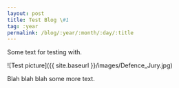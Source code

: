 ```yaml
---
layout: post
title: Test Blog \#1
tag: :year
permalink: /blog/:year/:month/:day/:title
---
```


Some text for testing with.

![Test picture]({{ site.baseurl }}/images/Defence_Jury.jpg)

Blah blah blah some more text.
